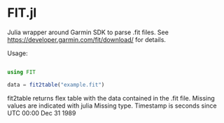 # FIT.jl

Julia wrapper around Garmin SDK to parse .fit files. See https://developer.garmin.com/fit/download/ for details.

Usage:

```julia

using FIT

data = fit2table("example.fit")

```

fit2table returns flex table with the data contained in the .fit file. Missing values are indicated with julia Missing type. Timestamp is seconds since UTC 00:00 Dec 31 1989